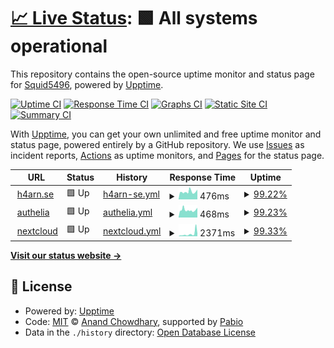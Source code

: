 # [📈 Live Status](https://Squid5496.github.io/upptime): <!--live status--> **🟩 All systems operational**

This repository contains the open-source uptime monitor and status page for [Squid5496](https://Squid5496.github.io/upptime), powered by [Upptime](https://github.com/upptime/upptime).

[![Uptime CI](https://github.com/Squid5496/upptime/workflows/Uptime%20CI/badge.svg)](https://github.com/Squid5496/upptime/actions?query=workflow%3A%22Uptime+CI%22)
[![Response Time CI](https://github.com/Squid5496/upptime/workflows/Response%20Time%20CI/badge.svg)](https://github.com/Squid5496/upptime/actions?query=workflow%3A%22Response+Time+CI%22)
[![Graphs CI](https://github.com/Squid5496/upptime/workflows/Graphs%20CI/badge.svg)](https://github.com/Squid5496/upptime/actions?query=workflow%3A%22Graphs+CI%22)
[![Static Site CI](https://github.com/Squid5496/upptime/workflows/Static%20Site%20CI/badge.svg)](https://github.com/Squid5496/upptime/actions?query=workflow%3A%22Static+Site+CI%22)
[![Summary CI](https://github.com/Squid5496/upptime/workflows/Summary%20CI/badge.svg)](https://github.com/Squid5496/upptime/actions?query=workflow%3A%22Summary+CI%22)

With [Upptime](https://upptime.js.org), you can get your own unlimited and free uptime monitor and status page, powered entirely by a GitHub repository. We use [Issues](https://github.com/Squid5496/upptime/issues) as incident reports, [Actions](https://github.com/Squid5496/upptime/actions) as uptime monitors, and [Pages](https://Squid5496.github.io/upptime) for the status page.

<!--start: status pages-->
<!-- This summary is generated by Upptime (https://github.com/upptime/upptime) -->
<!-- Do not edit this manually, your changes will be overwritten -->
<!-- prettier-ignore -->
| URL | Status | History | Response Time | Uptime |
| --- | ------ | ------- | ------------- | ------ |
| <img alt="" src="https://icons.duckduckgo.com/ip3/h4arn.se.ico" height="13"> [h4arn.se](https://h4arn.se) | 🟩 Up | [h4arn-se.yml](https://github.com/h4arn/upptime/commits/HEAD/history/h4arn-se.yml) | <details><summary><img alt="Response time graph" src="./graphs/h4arn-se/response-time-week.png" height="20"> 476ms</summary><br><a href="https://status.h4arn.se/history/h4arn-se"><img alt="Response time 476" src="https://img.shields.io/endpoint?url=https%3A%2F%2Fraw.githubusercontent.com%2Fh4arn%2Fupptime%2FHEAD%2Fapi%2Fh4arn-se%2Fresponse-time.json"></a><br><a href="https://status.h4arn.se/history/h4arn-se"><img alt="24-hour response time 551" src="https://img.shields.io/endpoint?url=https%3A%2F%2Fraw.githubusercontent.com%2Fh4arn%2Fupptime%2FHEAD%2Fapi%2Fh4arn-se%2Fresponse-time-day.json"></a><br><a href="https://status.h4arn.se/history/h4arn-se"><img alt="7-day response time 476" src="https://img.shields.io/endpoint?url=https%3A%2F%2Fraw.githubusercontent.com%2Fh4arn%2Fupptime%2FHEAD%2Fapi%2Fh4arn-se%2Fresponse-time-week.json"></a><br><a href="https://status.h4arn.se/history/h4arn-se"><img alt="30-day response time 476" src="https://img.shields.io/endpoint?url=https%3A%2F%2Fraw.githubusercontent.com%2Fh4arn%2Fupptime%2FHEAD%2Fapi%2Fh4arn-se%2Fresponse-time-month.json"></a><br><a href="https://status.h4arn.se/history/h4arn-se"><img alt="1-year response time 476" src="https://img.shields.io/endpoint?url=https%3A%2F%2Fraw.githubusercontent.com%2Fh4arn%2Fupptime%2FHEAD%2Fapi%2Fh4arn-se%2Fresponse-time-year.json"></a></details> | <details><summary><a href="https://status.h4arn.se/history/h4arn-se">99.22%</a></summary><a href="https://status.h4arn.se/history/h4arn-se"><img alt="All-time uptime 99.22%" src="https://img.shields.io/endpoint?url=https%3A%2F%2Fraw.githubusercontent.com%2Fh4arn%2Fupptime%2FHEAD%2Fapi%2Fh4arn-se%2Fuptime.json"></a><br><a href="https://status.h4arn.se/history/h4arn-se"><img alt="24-hour uptime 95.13%" src="https://img.shields.io/endpoint?url=https%3A%2F%2Fraw.githubusercontent.com%2Fh4arn%2Fupptime%2FHEAD%2Fapi%2Fh4arn-se%2Fuptime-day.json"></a><br><a href="https://status.h4arn.se/history/h4arn-se"><img alt="7-day uptime 99.22%" src="https://img.shields.io/endpoint?url=https%3A%2F%2Fraw.githubusercontent.com%2Fh4arn%2Fupptime%2FHEAD%2Fapi%2Fh4arn-se%2Fuptime-week.json"></a><br><a href="https://status.h4arn.se/history/h4arn-se"><img alt="30-day uptime 99.22%" src="https://img.shields.io/endpoint?url=https%3A%2F%2Fraw.githubusercontent.com%2Fh4arn%2Fupptime%2FHEAD%2Fapi%2Fh4arn-se%2Fuptime-month.json"></a><br><a href="https://status.h4arn.se/history/h4arn-se"><img alt="1-year uptime 99.22%" src="https://img.shields.io/endpoint?url=https%3A%2F%2Fraw.githubusercontent.com%2Fh4arn%2Fupptime%2FHEAD%2Fapi%2Fh4arn-se%2Fuptime-year.json"></a></details>
| <img alt="" src="https://icons.duckduckgo.com/ip3/auth.h4arn.se.ico" height="13"> [authelia](https://auth.h4arn.se) | 🟩 Up | [authelia.yml](https://github.com/h4arn/upptime/commits/HEAD/history/authelia.yml) | <details><summary><img alt="Response time graph" src="./graphs/authelia/response-time-week.png" height="20"> 468ms</summary><br><a href="https://status.h4arn.se/history/authelia"><img alt="Response time 468" src="https://img.shields.io/endpoint?url=https%3A%2F%2Fraw.githubusercontent.com%2Fh4arn%2Fupptime%2FHEAD%2Fapi%2Fauthelia%2Fresponse-time.json"></a><br><a href="https://status.h4arn.se/history/authelia"><img alt="24-hour response time 551" src="https://img.shields.io/endpoint?url=https%3A%2F%2Fraw.githubusercontent.com%2Fh4arn%2Fupptime%2FHEAD%2Fapi%2Fauthelia%2Fresponse-time-day.json"></a><br><a href="https://status.h4arn.se/history/authelia"><img alt="7-day response time 468" src="https://img.shields.io/endpoint?url=https%3A%2F%2Fraw.githubusercontent.com%2Fh4arn%2Fupptime%2FHEAD%2Fapi%2Fauthelia%2Fresponse-time-week.json"></a><br><a href="https://status.h4arn.se/history/authelia"><img alt="30-day response time 468" src="https://img.shields.io/endpoint?url=https%3A%2F%2Fraw.githubusercontent.com%2Fh4arn%2Fupptime%2FHEAD%2Fapi%2Fauthelia%2Fresponse-time-month.json"></a><br><a href="https://status.h4arn.se/history/authelia"><img alt="1-year response time 468" src="https://img.shields.io/endpoint?url=https%3A%2F%2Fraw.githubusercontent.com%2Fh4arn%2Fupptime%2FHEAD%2Fapi%2Fauthelia%2Fresponse-time-year.json"></a></details> | <details><summary><a href="https://status.h4arn.se/history/authelia">99.23%</a></summary><a href="https://status.h4arn.se/history/authelia"><img alt="All-time uptime 99.23%" src="https://img.shields.io/endpoint?url=https%3A%2F%2Fraw.githubusercontent.com%2Fh4arn%2Fupptime%2FHEAD%2Fapi%2Fauthelia%2Fuptime.json"></a><br><a href="https://status.h4arn.se/history/authelia"><img alt="24-hour uptime 95.16%" src="https://img.shields.io/endpoint?url=https%3A%2F%2Fraw.githubusercontent.com%2Fh4arn%2Fupptime%2FHEAD%2Fapi%2Fauthelia%2Fuptime-day.json"></a><br><a href="https://status.h4arn.se/history/authelia"><img alt="7-day uptime 99.23%" src="https://img.shields.io/endpoint?url=https%3A%2F%2Fraw.githubusercontent.com%2Fh4arn%2Fupptime%2FHEAD%2Fapi%2Fauthelia%2Fuptime-week.json"></a><br><a href="https://status.h4arn.se/history/authelia"><img alt="30-day uptime 99.23%" src="https://img.shields.io/endpoint?url=https%3A%2F%2Fraw.githubusercontent.com%2Fh4arn%2Fupptime%2FHEAD%2Fapi%2Fauthelia%2Fuptime-month.json"></a><br><a href="https://status.h4arn.se/history/authelia"><img alt="1-year uptime 99.23%" src="https://img.shields.io/endpoint?url=https%3A%2F%2Fraw.githubusercontent.com%2Fh4arn%2Fupptime%2FHEAD%2Fapi%2Fauthelia%2Fuptime-year.json"></a></details>
| <img alt="" src="https://icons.duckduckgo.com/ip3/nextcloud.h4arn.se.ico" height="13"> [nextcloud](https://nextcloud.h4arn.se) | 🟩 Up | [nextcloud.yml](https://github.com/h4arn/upptime/commits/HEAD/history/nextcloud.yml) | <details><summary><img alt="Response time graph" src="./graphs/nextcloud/response-time-week.png" height="20"> 2371ms</summary><br><a href="https://status.h4arn.se/history/nextcloud"><img alt="Response time 2371" src="https://img.shields.io/endpoint?url=https%3A%2F%2Fraw.githubusercontent.com%2Fh4arn%2Fupptime%2FHEAD%2Fapi%2Fnextcloud%2Fresponse-time.json"></a><br><a href="https://status.h4arn.se/history/nextcloud"><img alt="24-hour response time 7927" src="https://img.shields.io/endpoint?url=https%3A%2F%2Fraw.githubusercontent.com%2Fh4arn%2Fupptime%2FHEAD%2Fapi%2Fnextcloud%2Fresponse-time-day.json"></a><br><a href="https://status.h4arn.se/history/nextcloud"><img alt="7-day response time 2371" src="https://img.shields.io/endpoint?url=https%3A%2F%2Fraw.githubusercontent.com%2Fh4arn%2Fupptime%2FHEAD%2Fapi%2Fnextcloud%2Fresponse-time-week.json"></a><br><a href="https://status.h4arn.se/history/nextcloud"><img alt="30-day response time 2371" src="https://img.shields.io/endpoint?url=https%3A%2F%2Fraw.githubusercontent.com%2Fh4arn%2Fupptime%2FHEAD%2Fapi%2Fnextcloud%2Fresponse-time-month.json"></a><br><a href="https://status.h4arn.se/history/nextcloud"><img alt="1-year response time 2371" src="https://img.shields.io/endpoint?url=https%3A%2F%2Fraw.githubusercontent.com%2Fh4arn%2Fupptime%2FHEAD%2Fapi%2Fnextcloud%2Fresponse-time-year.json"></a></details> | <details><summary><a href="https://status.h4arn.se/history/nextcloud">99.33%</a></summary><a href="https://status.h4arn.se/history/nextcloud"><img alt="All-time uptime 99.33%" src="https://img.shields.io/endpoint?url=https%3A%2F%2Fraw.githubusercontent.com%2Fh4arn%2Fupptime%2FHEAD%2Fapi%2Fnextcloud%2Fuptime.json"></a><br><a href="https://status.h4arn.se/history/nextcloud"><img alt="24-hour uptime 95.80%" src="https://img.shields.io/endpoint?url=https%3A%2F%2Fraw.githubusercontent.com%2Fh4arn%2Fupptime%2FHEAD%2Fapi%2Fnextcloud%2Fuptime-day.json"></a><br><a href="https://status.h4arn.se/history/nextcloud"><img alt="7-day uptime 99.33%" src="https://img.shields.io/endpoint?url=https%3A%2F%2Fraw.githubusercontent.com%2Fh4arn%2Fupptime%2FHEAD%2Fapi%2Fnextcloud%2Fuptime-week.json"></a><br><a href="https://status.h4arn.se/history/nextcloud"><img alt="30-day uptime 99.33%" src="https://img.shields.io/endpoint?url=https%3A%2F%2Fraw.githubusercontent.com%2Fh4arn%2Fupptime%2FHEAD%2Fapi%2Fnextcloud%2Fuptime-month.json"></a><br><a href="https://status.h4arn.se/history/nextcloud"><img alt="1-year uptime 99.33%" src="https://img.shields.io/endpoint?url=https%3A%2F%2Fraw.githubusercontent.com%2Fh4arn%2Fupptime%2FHEAD%2Fapi%2Fnextcloud%2Fuptime-year.json"></a></details>

<!--end: status pages-->

[**Visit our status website →**](https://Squid5496.github.io/upptime)

## 📄 License

- Powered by: [Upptime](https://github.com/upptime/upptime)
- Code: [MIT](./LICENSE) © [Anand Chowdhary](https://anandchowdhary.com), supported by [Pabio](https://pabio.com)
- Data in the `./history` directory: [Open Database License](https://opendatacommons.org/licenses/odbl/1-0/)
